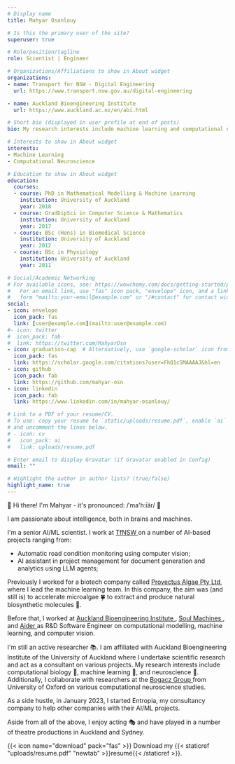 ```yaml
---
# Display name
title: Mahyar Osanlouy

# Is this the primary user of the site?
superuser: true

# Role/position/tagline
role: Scientist | Engineer

# Organizations/Affiliations to show in About widget
organizations:
- name: Transport for NSW - Digital Engineering
  url: https://www.transport.nsw.gov.au/digital-engineering

- name: Auckland Bioengineering Institute
  url: https://www.auckland.ac.nz/en/abi.html

# Short bio (displayed in user profile at end of posts)
bio: My research interests include machine learning and computational neuroscience.

# Interests to show in About widget
interests:
- Machine Learning
- Computational Neuroscience

# Education to show in About widget
education:
  courses:
  - course: PhD in Mathematical Modelling & Machine Learning
    institution: University of Auckland
    year: 2018
  - course: GradDipSci in Computer Science & Mathematics
    institution: University of Auckland
    year: 2017
  - course: BSc (Hons) in Biomedical Science
    institution: University of Auckland
    year: 2012
  - course: BSc in Physiology
    institution: University of Auckland
    year: 2011

# Social/Academic Networking
# For available icons, see: https://wowchemy.com/docs/getting-started/page-builder/#icons
#   For an email link, use "fas" icon pack, "envelope" icon, and a link in the
#   form "mailto:your-email@example.com" or "/#contact" for contact widget.
social:
- icon: envelope
  icon_pack: fas
  link: [user@example.com](mailto:user@example.com)
#- icon: twitter
#  icon_pack: fab
#  link: https://twitter.com/MahyarOsn
- icon: graduation-cap  # Alternatively, use `google-scholar` icon from `ai` icon pack
  icon_pack: fas
  link: https://scholar.google.com/citations?user=FhQ1cSMAAAAJ&hl=en
- icon: github
  icon_pack: fab
  link: https://github.com/mahyar-osn
- icon: linkedin
  icon_pack: fab
  link: https://www.linkedin.com/in/mahyar-osanlouy/

# Link to a PDF of your resume/CV.
# To use: copy your resume to `static/uploads/resume.pdf`, enable `ai` icons in `params.toml`, 
# and uncomment the lines below.
# - icon: cv
#   icon_pack: ai
#   link: uploads/resume.pdf

# Enter email to display Gravatar (if Gravatar enabled in Config)
email: ""

# Highlight the author in author lists? (true/false)
highlight_name: true
---
```

👋 Hi there! I'm Mahyar - it's pronounced: /ˈma'h:īär/ 👋

[//]: # (I’m a scientist 👨‍🔬, an engineer 👨‍💻, and a Homo sapien 👨 )

I am passionate about intelligence, both in brains and machines.

I'm a senior AI/ML scientist. I work at <a href="https://www.transport.nsw.gov.au/digital-engineering"> TfNSW </a>
on a number of AI-based projects ranging from:
- Automatic road condition monitoring using computer vision;
- AI assistant in project management for document generation and analytics using LLM agents;

Previously I worked for a biotech company
called <a href="https://provectusalgae.com/">
Provectus Algae Pty Ltd</a>, where I lead the machine learning team. In this company,
the aim was (and still is) to accelerate microalgae 🍀 to extract and produce natural biosynthetic molecules 🧬.

Before that, I worked at <a href="https://www.auckland.ac.nz/en/abi.html/"> Auckland Bioengineering Institute </a>,
<a href="https://www.soulmachines.com/"> Soul Machines </a>, and <a href="https://www.aider.ai/"> Aider </a> as R&D Software Engineer on
computational modelling, machine learning, and computer vision.

I'm still an active researcher 📚. I am affiliated with Auckland Bioengineering Institute of the University of Auckland where I undertake
scientific research and act as a consultant on various projects. My research interests include computational biology 🔬,
machine learning 🧮, and neuroscience 🧠. Additionally, I collaborate with researchers at the
<a href="https://www.mrcbndu.ox.ac.uk/groups/bogacz-group"> Bogacz Group </a> from University of Oxford on various
computational neuroscience studies.

As a side hustle, in January 2023, I started Entropia, my consultancy company to help other companies with their AI/ML projects.

Aside from all of the above, I enjoy acting 🎭 and have played in a number of theatre productions in Auckland and Sydney. 

{{< icon name="download" pack="fas" >}} Download my {{< staticref "uploads/resume.pdf" "newtab" >}}resumé{{< /staticref >}}.
